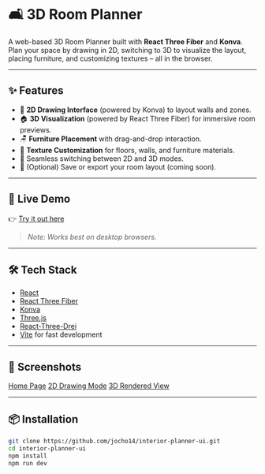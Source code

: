 # 🛋️ 3D Room Planner

A web-based 3D Room Planner built with **React Three Fiber** and **Konva**. Plan your space by drawing in 2D, switching to 3D to visualize the layout, placing furniture, and customizing textures – all in the browser.

---

## ✨ Features

- 📝 **2D Drawing Interface** (powered by Konva) to layout walls and zones.
- 🏠 **3D Visualization** (powered by React Three Fiber) for immersive room previews.
- 🪑 **Furniture Placement** with drag-and-drop interaction.
- 🎨 **Texture Customization** for floors, walls, and furniture materials.
- 🔄 Seamless switching between 2D and 3D modes.
- 💾 (Optional) Save or export your room layout (coming soon).

---

## 🚀 Live Demo

👉 [Try it out here](https://interior-planner.netlify.app)

> _Note: Works best on desktop browsers._

---

## 🛠️ Tech Stack

- [React](https://reactjs.org/)
- [React Three Fiber](https://docs.pmnd.rs/react-three-fiber/)
- [Konva](https://konvajs.org/)
- [Three.js](https://threejs.org/)
- [React-Three-Drei](https://github.com/pmndrs/drei)
- [Vite](https://vitejs.dev/) for fast development

---

## 📸 Screenshots

[Home Page](./screenshots/home_page.png)
[2D Drawing Mode](./screenshots/2d_view.png)
[3D Rendered View](./screenshots/3d_view.png)

---

## 📦 Installation

```bash
git clone https://github.com/jocho14/interior-planner-ui.git
cd interior-planner-ui
npm install
npm run dev
